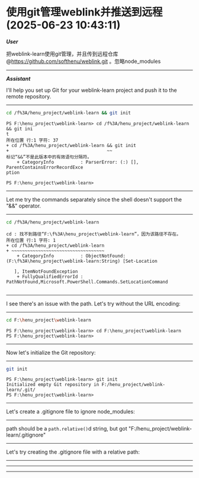 <!-- Generated by SpecStory -->

# 使用git管理weblink并推送到远程 (2025-06-23 10:43:11)

_**User**_

把weblink-learn使用git管理，并且传到远程仓库@https://github.com/softhenu/weblink.git 。忽略node_modules

---

_**Assistant**_

I'll help you set up Git for your weblink-learn project and push it to the remote repository.

---

```bash
cd /f%3A/henu_project/weblink-learn && git init
```

```
PS F:\henu_project\weblink-learn> cd /f%3A/henu_project/weblink-learn && git ini
t
所在位置 行:1 字符: 37
+ cd /f%3A/henu_project/weblink-learn && git init
+                                     ~~
标记“&&”不是此版本中的有效语句分隔符。
    + CategoryInfo          : ParserError: (:) [], ParentContainsErrorRecordExce
ption

PS F:\henu_project\weblink-learn>

```

---

Let me try the commands separately since the shell doesn't support the "&&" operator.

---

```bash
cd /f%3A/henu_project/weblink-learn
```

```
cd : 找不到路径“F:\f%3A\henu_project\weblink-learn”，因为该路径不存在。
所在位置 行:1 字符: 1
+ cd /f%3A/henu_project/weblink-learn
+ ~~~~~~~~~~~~~~~~~~~~~~~~~~~~~~~~~~~
    + CategoryInfo          : ObjectNotFound: (F:\f%3A\henu_project\weblink-learn:String) [Set-Location

   ], ItemNotFoundException
    + FullyQualifiedErrorId : PathNotFound,Microsoft.PowerShell.Commands.SetLocationCommand


```

---

I see there's an issue with the path. Let's try without the URL encoding:

---

```bash
cd F:\henu_project\weblink-learn
```

```
PS F:\henu_project\weblink-learn> cd F:\henu_project\weblink-learn
PS F:\henu_project\weblink-learn>
```

---

Now let's initialize the Git repository:

---

```bash
git init
```

```
PS F:\henu_project\weblink-learn> git init
Initialized empty Git repository in F:/henu_project/weblink-learn/.git/
PS F:\henu_project\weblink-learn>
```

---

Let's create a .gitignore file to ignore node_modules:

---

path should be a `path.relative()`d string, but got "F:/henu_project/weblink-learn/.gitignore"

---

Let's try creating the .gitignore file with a relative path:

---



---



---

